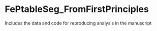 # FePtableSeg_FromFirstPrinciples
Includes the data and code for reproducing analysis in the manuscript
